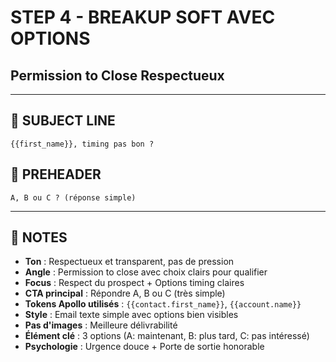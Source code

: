 # STEP 4 - BREAKUP SOFT AVEC OPTIONS
## Permission to Close Respectueux

---

## 📧 SUBJECT LINE
```
{{first_name}}, timing pas bon ?
```

## 📧 PREHEADER
```
A, B ou C ? (réponse simple)
```

---

## 📝 NOTES
- **Ton** : Respectueux et transparent, pas de pression
- **Angle** : Permission to close avec choix clairs pour qualifier
- **Focus** : Respect du prospect + Options timing claires
- **CTA principal** : Répondre A, B ou C (très simple)
- **Tokens Apollo utilisés** : `{{contact.first_name}}`, `{{account.name}}`
- **Style** : Email texte simple avec options bien visibles
- **Pas d'images** : Meilleure délivrabilité
- **Élément clé** : 3 options (A: maintenant, B: plus tard, C: pas intéressé)
- **Psychologie** : Urgence douce + Porte de sortie honorable

